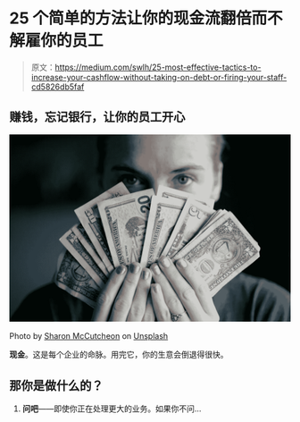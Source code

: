 # 25 个简单的方法让你的现金流翻倍而不解雇你的员工

> 原文：<https://medium.com/swlh/25-most-effective-tactics-to-increase-your-cashflow-without-taking-on-debt-or-firing-your-staff-cd5826db5faf>

## 赚钱，忘记银行，让你的员工开心

![](img/565bbe53f4072eb0104f2861192a5742.png)

Photo by [Sharon McCutcheon](https://unsplash.com/@sharonmccutcheon?utm_source=unsplash&utm_medium=referral&utm_content=creditCopyText) on [Unsplash](https://unsplash.com/s/photos/money?utm_source=unsplash&utm_medium=referral&utm_content=creditCopyText)

**现金**。这是每个企业的命脉。用完它，你的生意会倒退得很快。

## 那你是做什么的？

1.  **问吧**——即使你正在处理更大的业务。如果你不问…